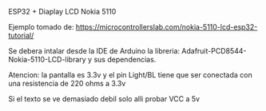 ESP32 + Diaplay LCD Nokia 5110

Ejemplo tomado de: https://microcontrollerslab.com/nokia-5110-lcd-esp32-tutorial/

Se debera intalar desde la IDE de Arduino la libreria: Adafruit-PCD8544-Nokia-5110-LCD-library  y sus dependencias.

Atencion: la pantalla es 3.3v y el pin Light/BL tiene que ser conectada con una resistencia de 220 ohms a 3.3v

Si el texto se ve demasiado debil solo alli probar VCC a 5v

